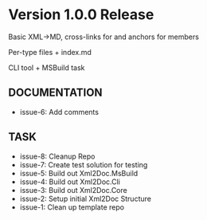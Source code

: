 # Version 1.0.0 Release

Basic XML→MD, cross-links for <see> and anchors for members

Per-type files + index.md

CLI tool + MSBuild task

## DOCUMENTATION

* issue-6: Add comments

## TASK

* issue-8: Cleanup  Repo
* issue-7: Create test solution for testing
* issue-5: Build out Xml2Doc.MsBuild
* issue-4: Build out Xml2Doc.Cli
* issue-3: Build out Xml2Doc.Core
* issue-2: Setup initial Xml2Doc Structure
* issue-1: Clean up template repo
